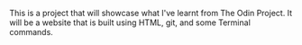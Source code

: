 This is a project that will showcase what I've learnt from The Odin Project. It will be a website that is built using HTML, git, and some Terminal commands.
